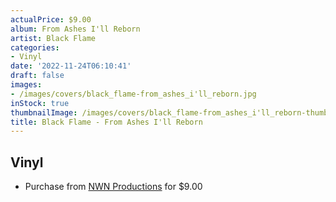 ```yaml
---
actualPrice: $9.00
album: From Ashes I'll Reborn
artist: Black Flame
categories:
- Vinyl
date: '2022-11-24T06:10:41'
draft: false
images:
- /images/covers/black_flame-from_ashes_i'll_reborn.jpg
inStock: true
thumbnailImage: /images/covers/black_flame-from_ashes_i'll_reborn-thumb.jpg
title: Black Flame - From Ashes I'll Reborn
---
```


## Vinyl
* Purchase from [NWN Productions](http://shop.nwnprod.com/index.php?route=product/product&path=76&product_id=654&sort=pd.name&order=ASC) for $9.00
